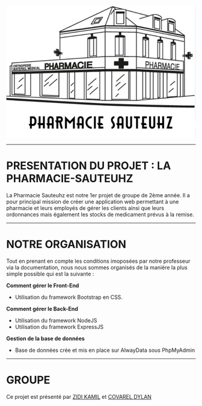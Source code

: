 ![LogoPharmacieSauteuhz](logoPharmacie.png)

------------------------------------------------------------------------------------------------------------

# PRESENTATION DU PROJET : LA PHARMACIE-SAUTEUHZ
La Pharmacie Sauteuhz est notre 1er projet de groupe de 2ème année. Il a pour principal mission de créer une application web permettant à une pharmacie et leurs employés de gérer les clients ainsi que leurs ordonnances mais également les stocks de medicament prévus à la remise.

------------------------------------------------------------------------------------------------------------

# NOTRE ORGANISATION
Tout en prenant en compte les conditions imoposées par notre professeur via la documentation, nous nous sommes organisés de la manière la plus simple possible qui est la suivante : 

__Comment gérer le Front-End__
+ Utilisation du framework Bootstrap en CSS.

__Comment gérer le Back-End__
+ Utilisation du framework NodeJS
+ Utilisation du framework ExpressJS

__Gestion de la base de données__
+ Base de données crée et mis en place sur AlwayData sous PhpMyAdmin

------------------------------------------------------------------------------------------------------------

# GROUPE
Ce projet est présenté par [ZIDI KAMIL](https://github.com/Ka-2000) et [COVAREL DYLAN](https://github.com/DylanCOVAREL)
